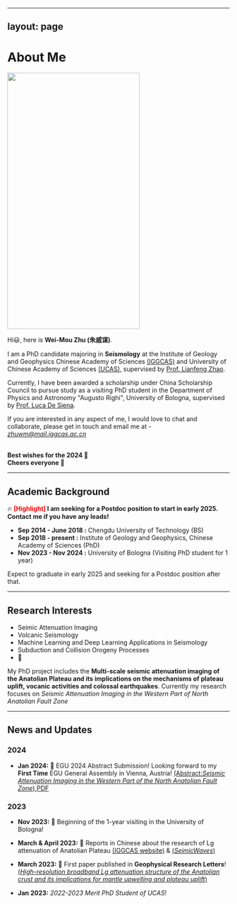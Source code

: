 <!--
 * @Author: WMZ 106606358+WeiMouZhu@users.noreply.github.com
 * @Date: 2024-01-11 13:45:34
 * @LastEditors: WMZ 106606358+WeiMouZhu@users.noreply.github.com
 * @LastEditTime: 2024-01-25 14:12:13
 * @FilePath: /WeiMouZhu.github.io/index.md
 * @Description: 这是默认设置,请设置`customMade`, 打开koroFileHeader查看配置 进行设置: https://github.com/OBKoro1/koro1FileHeader/wiki/%E9%85%8D%E7%BD%AE
-->
---
layout: page
---

# About Me

<img src="https://weimouzhu.github.io/images/../../../images/WMZ.jpg" class="floatpic" width="300" height="580">

Hi😃, here is **Wei-Mou Zhu (朱威谋)**.

I am a PhD candidate majoring in **Seismology** at the Institute of Geology and Geophysics Chinese Academy of Sciences [(IGGCAS)](http://english.igg.cas.cn/) and University of Chinese Academy of Sciences [(UCAS)](https://www.ucas.ac.cn/), supervised by [Prof. Lianfeng Zhao](https://www.researchgate.net/profile/Lianfeng-Zhao). 

Currently, I have been awarded a scholarship under China Scholarship Council to pursue study as a visiting PhD student in the Department of Physics and Astronomy "Augusto Righi", University of Bologna, supervised by [Prof. Luca De Siena](https://www.unibo.it/sitoweb/luca.desiena2/en).

If you are interested in any aspect of me, I would love to chat and collaborate, please get in touch and email me at - *zhuwm@mail.iggcas.ac.cn*

<br>**Best wishes for the 2024 🎊**
<br>**Cheers everyone 🎉**

---
## Academic Background

🔥 **<font color='red'>[Highlight]</font> I am seeking for a Postdoc position to start in early 2025. Contact me if you have any leads!**

- **Sep 2014 - June 2018 :** Chengdu University of Technology (BS)
- **Sep 2018 - present :** Institute of Geology and Geophysics, Chinese Academy of Sciences (PhD)
- **Nov 2023 - Nov 2024 :** University of Bologna (Visiting PhD student for 1 year)

Expect to graduate in early 2025 and seeking for a Postdoc position after that.


---

## Research Interests

- Seimic Attenuation Imaging
- Volcanic Seismology
- Machine Learning and Deep Learning Applications in Seismology
- Subduction and Collision Orogeny Processes
- 🔗

My PhD project includes the **Multi-scale seismic attenuation imaging of the Anatolian Plateau and its implications on the mechanisms of plateau uplift, vocanic activities and colossal earthquakes**. Currently my research focuses on *Seismic Attenuation Imaging in the Western Part of North Anatolian Fault Zone*

---

## News and Updates

### 2024
- **Jan 2024:** 🥳 EGU 2024 Abstract Submission! 
  Looking forward to my **First Time** EGU General Assembly in Vienna, Austria! 
  [(Abstract:*Seismic Attenuation Imaging in the Western Part of the North Anatolian Fault Zone*)](https://meetingorganizer.copernicus.org/EGU24/EGU24-3916.html),[PDF](https://weimouzhu.github.io/file/EGU24-3916-print.pdf)
  
  
### 2023
- **Nov 2023:**  🛫 Beginning of the 1-year visiting in the University of Bologna!

- **March & April 2023:** 📰 Reports in Chinese about the research of Lg attenuation of Anatolian Plateau [(IGGCAS website)](https://igg.cas.cn/xwzx/yjcg/202303/t20230329_6720093.html) & [(*SeimicWaves*)
](https://mp.weixin.qq.com/s/7GpheW4wel2JiFRbS3aX4w)

- **March 2023:** 📖 First paper published in **Geophysical Research Letters**!
  [(*High-resolution broadband Lg attenuation structure of the Anatolian crust and its implications for mantle upwelling and plateau uplift*)](https://doi.org/10.1029/2023GL103470)

- **Jan 2023:** *2022-2023 Merit PhD Student of UCAS*!
